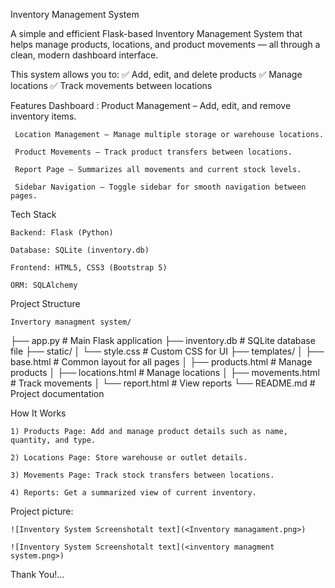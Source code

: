 Inventory Management System

A simple and efficient Flask-based Inventory Management System that helps manage products, locations, and product movements — all through a clean, modern dashboard interface.

This system allows you to:
✅ Add, edit, and delete products
✅ Manage locations
✅ Track movements between locations

Features
   Dashboard :
     Product Management – Add, edit, and remove inventory items.

     Location Management – Manage multiple storage or warehouse locations.

     Product Movements – Track product transfers between locations.

     Report Page – Summarizes all movements and current stock levels.

     Sidebar Navigation – Toggle sidebar for smooth navigation between pages.

Tech Stack

    Backend: Flask (Python)

    Database: SQLite (inventory.db)

    Frontend: HTML5, CSS3 (Bootstrap 5)

    ORM: SQLAlchemy

Project Structure

    Invertory managment system/
├── app.py                # Main Flask application
├── inventory.db          # SQLite database file
├── static/
│   └── style.css         # Custom CSS for UI
├── templates/
│   ├── base.html         # Common layout for all pages
│   ├── products.html     # Manage products
│   ├── locations.html    # Manage locations
│   ├── movements.html    # Track movements
│   └── report.html       # View reports
└── README.md             # Project documentation


How It Works

    1) Products Page: Add and manage product details such as name, quantity, and type.

    2) Locations Page: Store warehouse or outlet details.

    3) Movements Page: Track stock transfers between locations.

    4) Reports: Get a summarized view of current inventory.

Project picture:

    ![Inventory System Screenshotalt text](<Inventory managament.png>)

    ![Inventory System Screenshotalt text](<inventory managment system.png>)



Thank You!...